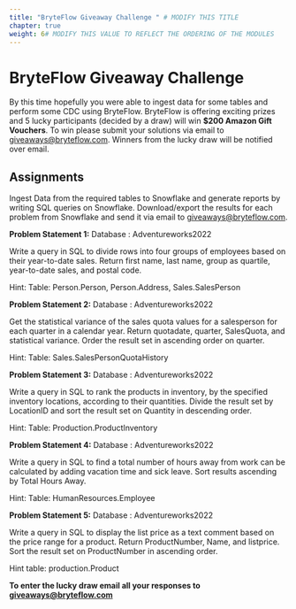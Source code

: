 ```yaml
---
title: "BryteFlow Giveaway Challenge " # MODIFY THIS TITLE
chapter: true
weight: 6# MODIFY THIS VALUE TO REFLECT THE ORDERING OF THE MODULES
---
```


# **BryteFlow Giveaway Challenge** <!-- MODIFY THIS HEADING -->
By this time hopefully you were able to ingest data for some tables and perform some CDC using BryteFlow.
BryteFlow is offering exciting prizes and 5 lucky participants (decided by a draw) will win **$200 Amazon Gift Vouchers**. 
To win please submit your solutions via email to giveaways@bryteflow.com.  Winners from the lucky draw will be notified over email.

## Assignments<!-- MODIFY THIS SUBHEADING -->
Ingest Data from the required tables to Snowflake and generate reports by writing SQL queries on Snowflake.
Download/export the results for each problem from Snowflake and send it via email to giveaways@bryteflow.com.
 
**Problem Statement 1:**
Database : Adventureworks2022

Write a query in SQL to divide rows into four groups of employees based on their year-to-date sales. Return first name, last name, group as quartile, year-to-date sales, and postal code.

Hint: Table: Person.Person, Person.Address, Sales.SalesPerson
 
**Problem Statement 2:**
Database : Adventureworks2022

Get the statistical variance of the sales quota values for a salesperson for each quarter in a calendar year. Return quotadate, quarter, SalesQuota, and statistical variance. Order the result set in ascending order on quarter.

Hint: Table: Sales.SalesPersonQuotaHistory


**Problem Statement 3:**
Database : Adventureworks2022

Write a query in SQL to rank the products in inventory, by the specified inventory locations, according to their quantities. Divide the result set by LocationID and sort the result set on Quantity in descending order.

Hint: Table: Production.ProductInventory
 
**Problem Statement 4:**
Database : Adventureworks2022

Write a query in SQL to find a total number of hours away from work can be calculated by adding vacation time and sick leave. Sort results ascending by Total Hours Away.

Hint: Table: HumanResources.Employee
 
**Problem Statement 5:**
Database : Adventureworks2022

Write a query in SQL to display the list price as a text comment based on the price range for a product. Return ProductNumber, Name, and listprice. Sort the result set on ProductNumber in ascending order.

Hint table: production.Product
 
**To enter the lucky draw email all your responses to giveaways@bryteflow.com**